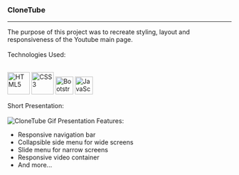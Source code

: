 ### CloneTube
<hr>
The purpose of this project was to recreate styling, layout and responsiveness of the Youtube main page.<br><br>
Technologies Used:<br><br>
<p>
  <a href="https://en.wikipedia.org/wiki/HTML"><img src="https://upload.wikimedia.org/wikipedia/commons/6/61/HTML5_logo_and_wordmark.svg" alt="HTML5" height="50px"></a>
  <a href="https://en.wikipedia.org/wiki/CSS"><img src="https://upload.wikimedia.org/wikipedia/commons/d/d5/CSS3_logo_and_wordmark.svg" alt="CSS3" height="50px"></a>
  <a href="https://getbootstrap.com/"><img src="https://upload.wikimedia.org/wikipedia/commons/b/b2/Bootstrap_logo.svg" alt="Bootstrap" height="40px"></a>
  <a href="https://en.wikipedia.org/wiki/JavaScript"><img src="https://upload.wikimedia.org/wikipedia/commons/9/99/Unofficial_JavaScript_logo_2.svg" alt="JavaScript" height="40px"></a>
</p>
Short Presentation:<br><br>
<img src="https://github.com/MarcinBala/CloneTube/blob/main/CloneTube.gif" alt="CloneTube Gif Presentation">
Features:
<ul>
  <li>Responsive navigation bar</li>
  <li>Collapsible side menu for wide screens</li>
  <li>Slide menu for narrow screens</li>
  <li>Responsive video container</li>
  <li>And more...</li>
</ul>
